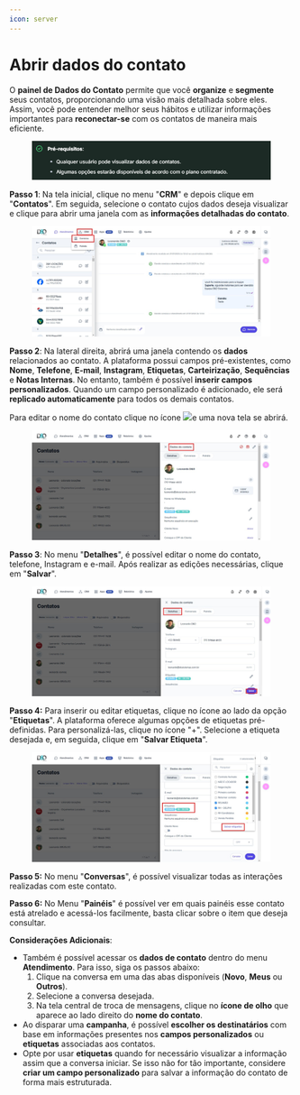 ```yaml
---
icon: server
---
```


# Abrir dados do contato

O **painel de Dados do Contato** permite que você **organize** e **segmente** seus contatos, proporcionando uma visão mais detalhada sobre eles. Assim, você pode entender melhor seus hábitos e utilizar informações importantes para **reconectar-se** com os contatos de maneira mais eficiente.

<figure><img src="../../../../.gitbook/assets/image (35) (1) (1) (1) (1) (1) (1) (1).png" alt=""><figcaption></figcaption></figure>

**Passo 1**: Na tela inicial, clique no menu "**CRM**" e depois clique em "**Contatos**". Em seguida, selecione o contato cujos dados deseja visualizar e clique para abrir uma janela com as **informações detalhadas do contato**.

<figure><img src="../../../../.gitbook/assets/Passo 1_.jpg" alt=""><figcaption></figcaption></figure>

**Passo 2**: Na lateral direita, abrirá uma janela contendo os **dados** relacionados ao contato. A plataforma possui campos pré-existentes, como **Nome**, **Telefone**, **E-mail**, **Instagram**, **Etiquetas**, **Carteirização**, **Sequências** e **Notas Internas**. No entanto, também é possível **inserir campos personalizados**. Quando um campo personalizado é adicionado, ele será **replicado automaticamente** para todos os demais contatos.

Para editar o nome do contato clique no ícone ![](https://docs.helena.app/~gitbook/image?url=https%3A%2F%2F3176979156-files.gitbook.io%2F%7E%2Ffiles%2Fv0%2Fb%2Fgitbook-x-prod.appspot.com%2Fo%2Fspaces%252F3HTAyLM7hzj1t6Nt4ii2%252Fuploads%252Fvh4AokXLQR4QX2Ofohlc%252F2.png%3Falt%3Dmedia\&width=300\&dpr=4\&quality=100\&sign=2dd79338\&sv=2)e uma nova tela se abrirá.

<figure><img src="../../../../.gitbook/assets/Passo 2 (2).jpg" alt=""><figcaption></figcaption></figure>

**Passo 3**: No menu "**Detalhes**", é possível editar o nome do contato, telefone, Instagram e e-mail. Após realizar as edições necessárias, clique em "**Salvar**".

<figure><img src="../../../../.gitbook/assets/Passo 3 (1).jpg" alt=""><figcaption></figcaption></figure>

**Passo 4:** Para inserir ou editar etiquetas, clique no ícone ao lado da opção "**Etiquetas**". A plataforma oferece algumas opções de etiquetas pré-definidas. Para personalizá-las, clique no ícone "+". Selecione a etiqueta desejada e, em seguida, clique em "**Salvar Etiqueta**".

<figure><img src="../../../../.gitbook/assets/Passo 1 de  2.jpg" alt=""><figcaption></figcaption></figure>

**Passo 5:** No menu "**Conversas**", é possível visualizar todas as interações realizadas com este contato.

**Passo 6:** No Menu "**Painéis**" é possível ver em quais painéis esse contato está atrelado e acessá-los facilmente, basta clicar sobre o item que deseja consultar.

**Considerações Adicionais**:

* Também é possível acessar os **dados de contato** dentro do menu **Atendimento**. Para isso, siga os passos abaixo:
  1. Clique na conversa em uma das abas disponíveis (**Novo**, **Meus** ou **Outros**).
  2. Selecione a conversa desejada.
  3. Na tela central de troca de mensagens, clique no **ícone de olho** que aparece ao lado direito do **nome do contato**.
* Ao disparar uma **campanha**, é possível **escolher os destinatários** com base em informações presentes nos **campos personalizados** ou **etiquetas** associadas aos contatos.
* Opte por usar **etiquetas** quando for necessário visualizar a informação assim que a conversa iniciar. Se isso não for tão importante, considere **criar um campo personalizado** para salvar a informação do contato de forma mais estruturada.
